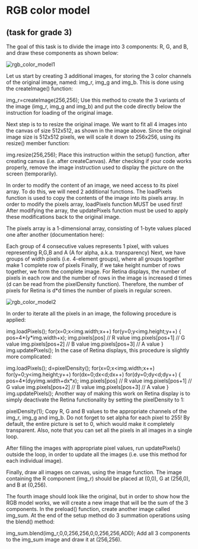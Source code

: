 # RGB color model
## (task for grade 3)
The goal of this task is to divide the image into 3 components: R, G, and B, and draw these components as shown below:

![rgb_color_model1](D:\Git\School_Related\GRK_JS\GRK_Computer_Graphics\week_2\Assets\rgb_color_model1.png)

Let us start by creating 3 additional images, for storing the 3 color channels of the original image, named: img_r, img_g and img_b. This is done using the createImage() function:

img_r=createImage(256,256);
Use this method to create the 3 variants of the image (img_r, img_g and img_b) and put the code directly below the instruction for loading of the original image.

Next step is to to resize the original image. We want to fit all 4 images into the canvas of size 512x512, as shown in the image above. Since the original image size is 512x512 pixels, we will scale it down to 256x256, using its resize() member function:

img.resize(256,256);
Place this instruction within the setup() function, after creating canvas (i.e. after createCanvas). After checking if your code works properly, remove the image instruction used to display the picture on the screen (temporarily).

In order to modify the content of an image, we need access to its pixel array. To do this, we will need 2 additional functions. The loadPixels function is used to copy the contents of the image into its pixels array. In order to modify the pixels array, loadPixels function MUST be used first! After modifying the array, the updatePixels function must be used to apply these modifications back to the original image.

The pixels array is a 1-dimensional array, consisting of 1-byte values placed one after another (documentation here):

Each group of 4 consecutive values represents 1 pixel, with values representing R,G,B and A (A for alpha, a.k.a. transparency)
Next, we have groups of width pixels (i.e. 4-element groups), where all groups together make 1 complete row of pixels
Finally, if we take height number of rows together, we form the complete image.
For Retina displays, the number of pixels in each row and the number of rows in the image is increased d times (d can be read from the pixelDensity function). Therefore, the number of pixels for Retina is d*d times the number of pixels in regular screen.

![rgb_color_model2](D:\Git\School_Related\GRK_JS\GRK_Computer_Graphics\week_2\Assets\rgb_color_model1.png)

In order to iterate all the pixels in an image, the following procedure is applied:

  img.loadPixels();
  for(x=0;x<img.width;x++)
    for(y=0;y<img.height;y++) {      
      pos=4*(y*img.width+x);
      img.pixels[pos] // R value
      img.pixels[pos+1] // G value
      img.pixels[pos+2] // B value
      img.pixels[pos+3] // A value
  }
  img.updatePixels();
In the case of Retina displays, this procedure is slightly more complicated:

  img.loadPixels();
  d=pixelDensity();
  for(x=0;x<img.width;x++)
    for(y=0;y<img.height;y++)
      for(dx=0;dx<d;dx++)
        for(dy=0;dy<d;dy++) {      
          pos=4*(dy*y*img.width+dx*x);
          img.pixels[pos] // R value
          img.pixels[pos+1] // G value
          img.pixels[pos+2] // B value
          img.pixels[pos+3] // A value
        }
  img.updatePixels();
Another way of making this work on Retina display is to simply deactivate the Retina functionality by setting the pixelDensity to 1:

pixelDensity(1);
Copy R, G and B values to the appropriate channels of the img_r, img_g and img_b. Do not forget to set alpha for each pixel to 255! By default, the entire picture is set to 0, which would make it completely transparent. Also, note that you can set all the pixels in all images in a single loop.

After filling the images with appropriate pixel values, run updatePixels() outside the loop, in order to update all the images (i.e. use this method for each individual image).

Finally, draw all images on canvas, using the image function. The image containing the R component (img_r) should be placed at (0,0), G at (256,0), and B at (0,256).

The fourth image should look like the original, but in order to show how the RGB model works, we will create a new image that will be the sum of the 3 components. In the preload() function, create another image called img_sum. At the end of the setup method do 3 summation operations using the blend() method:

 img_sum.blend(img_r,0,0,256,256,0,0,256,256,ADD);
Add all 3 components to the img_sum image and draw it at (256,256).
